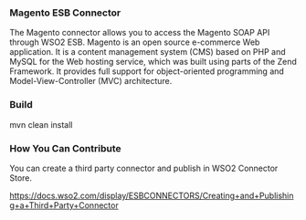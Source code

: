 ### Magento ESB Connector

The Magento connector allows you to access the Magento SOAP API through WSO2 ESB. Magento is an open source e-commerce Web application. It is a content management system (CMS) based on PHP and MySQL for the Web hosting service, which was built using parts of the Zend Framework. It provides full support for object-oriented programming and Model-View-Controller (MVC) architecture.

### Build

mvn clean install

### How You Can Contribute

You can create a third party connector and publish in WSO2 Connector Store.

https://docs.wso2.com/display/ESBCONNECTORS/Creating+and+Publishing+a+Third+Party+Connector
